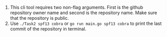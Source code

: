 1. This cli tool requires two non-flag arguments. First is the github repository owner name and second is the repository name. Make sure that the repository is public.
2.  Use `./Task2 spf13 cobra` or `go run main.go spf13 cobra` to print the last commit of the repository in terminal.